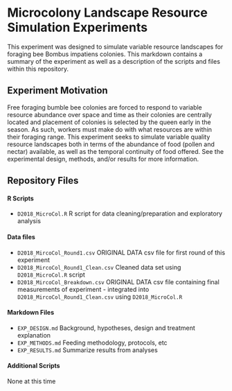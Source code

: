 # Microcolony Landscape Resource Simulation Experiments

This experiment was designed to simulate variable resource landscapes for foraging bee Bombus impatiens colonies.  This markdown contains a summary of the experiment as well as a description of the scripts and files within this repository.  

## Experiment Motivation

Free foraging bumble bee colonies are forced to respond to variable resource abundance over space and time as their colonies are centrally located and placement of colonies is selected by the queen early in the season.  As such, workers must make do with what resources are within their foraging range.  This experiment seeks to simulate variable quality resource landscapes both in terms of the abundance of food (pollen and nectar) available, as well as the temporal continuity of food offered.  See the experimental design, methods, and/or results for more information.

## Repository Files

#### R Scripts
* `D2018_MicroCol.R` R script for data cleaning/preparation and exploratory analysis

#### Data files
* `D2018_MircoCol_Round1.csv` ORIGINAL DATA csv file for first round of this experiment
* `D2018_MircoCol_Round1_Clean.csv` Cleaned data set using `D2018_MicroCol.R` script
* `D2018_MircoCol_Breakdown.csv` ORIGINAL DATA csv file containing final measurements of experiment - integrated into `D2018_MircoCol_Round1_Clean.csv` using `D2018_MicroCol.R`

#### Markdown Files
* `EXP_DESIGN.md` Background, hypotheses, design and treatment explanation
* `EXP_METHODS.md` Feeding methodology, protocols, etc
* `EXP_RESULTS.md` Summarize results from analyses

#### Additional Scripts
None at this time  